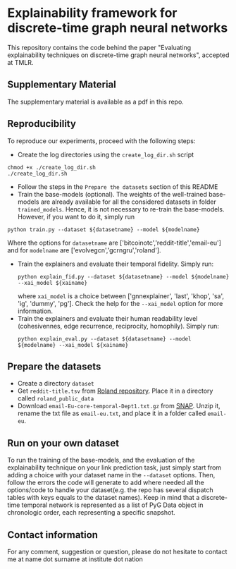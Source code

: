 # Explainability framework for discrete-time graph neural networks
This repository contains the code behind the paper "Evaluating explainability techniques on discrete-time graph neural networks", accepted at TMLR.

## Supplementary Material
The supplementary material is available as a pdf in this repo.

## Reproducibility
To reproduce our experiments, proceed with the following steps:
- Create the log directories using the `create_log_dir.sh` script
 ```
 chmod +x ./create_log_dir.sh
 ./create_log_dir.sh
 ```
- Follow the steps in the `Prepare the datasets` section of this README
- Train the base-models (optional). The weights of the well-trained base-models are already available for all the considered datasets in folder `trained_models`. Hence, it is not necessary to re-train the base-models. However, if you want to do it, simply run
 ```
 python train.py --dataset ${datasetname} --model ${modelname}
 ```
Where the options for `datasetname` are ['bitcoinotc','reddit-title','email-eu'] and for `modelname` are ['evolvegcn','gcrngru','roland'].
- Train the explainers and evaluate their temporal fidelity. Simply run:
  ```
  python explain_fid.py --dataset ${datasetname} --model ${modelname} --xai_model ${xainame}
  ```
  where `xai_model` is a choice between ['gnnexplainer', 'last', 'khop', 'sa', 'ig', 'dummy', 'pg']. Check the help for the `--xai_model` option for more information.
- Train the explainers and evaluate their human readability level (cohesivennes, edge recurrence, reciprocity, homophily). Simply run:
  ```
  python explain_eval.py --dataset ${datasetname} --model ${modelname} --xai_model ${xainame}
  ```

## Prepare the datasets
- Create a directory `dataset`
- Get `reddit-title.tsv` from [Roland repository](https://github.com/snap-stanford/roland). Place it in a directory called `roland_public_data`
- Download `email-Eu-core-temporal-Dept1.txt.gz` from [SNAP](https://snap.stanford.edu/data/email-Eu-core-temporal.html). Unzip it, rename the txt file as `email-eu.txt`, and place it in a folder called `email-eu`.

## Run on your own dataset
To run the training of the base-models, and the evaluation of the explainability technique on your link prediction task, just simply start from adding a choice with your dataset name in the `--dataset` options. Then, follow the errors the code will generate to add where needed all the options/code to handle your dataset(e.g. the repo has several dispatch tables with keys equals to the dataset names). Keep in mind that a discrete-time temporal network is represented as a list of PyG Data object in chronologic order, each representing a specific snapshot.

## Contact information
For any comment, suggestion or question, please do not hesitate to contact me at name dot surname at institute dot nation
